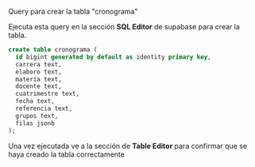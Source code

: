 Query para crear la tabla "cronograma"

Ejecuta esta query en la sección **SQL Editor** de supabase para crear la tabla.

```sql
create table cronograma (
  id bigint generated by default as identity primary key,
  carrera text,
  elaboro text,
  materia text,
  docente text,
  cuatrimestre text,
  fecha text,
  referencia text,
  grupos text,
  filas jsonb
);
```

Una vez ejecutada ve a la sección de **Table Editor** para confirmar que se haya creado la tabla correctamente
